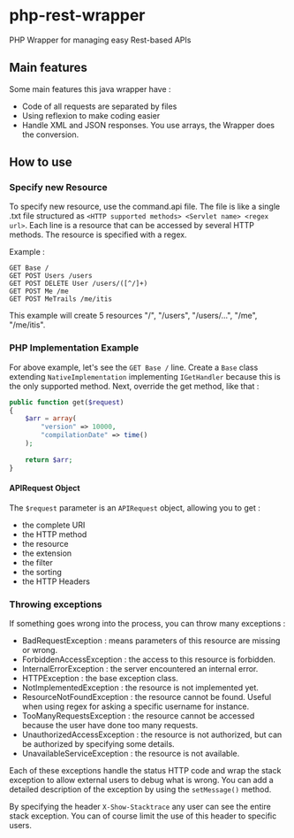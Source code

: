 # php-rest-wrapper
PHP Wrapper for managing easy Rest-based APIs

## Main features
Some main features this java wrapper have :
* Code of all requests are separated by files
* Using reflexion to make coding easier
* Handle XML and JSON responses. You use arrays, the Wrapper does the conversion.

## How to use

### Specify new Resource
To specify new resource, use the command.api file. The file is like a single .txt file structured as `<HTTP supported methods> <Servlet name> <regex url>`. Each line is a resource that can be accessed by several HTTP methods. The resource is specified with a regex.

Example :
```
GET Base /
GET POST Users /users
GET POST DELETE User /users/([^/]+)
GET POST Me /me
GET POST MeTrails /me/itis
```

This example will create 5 resources "/", "/users", "/users/...", "/me", "/me/itis".

### PHP Implementation Example
For above example, let's see the `GET Base /` line.
Create a `Base` class extending `NativeImplementation` implementing `IGetHandler` because this is the only supported method.
Next, override the get method, like that :
```php
public function get($request)
{
    $arr = array(
        "version" => 10000,
        "compilationDate" => time()
    );
    
    return $arr;
}
```

#### APIRequest Object
The `$request` parameter is an `APIRequest` object, allowing you to get :
* the complete URI
* the HTTP method
* the resource
* the extension
* the filter
* the sorting
* the HTTP Headers

### Throwing exceptions
If something goes wrong into the process, you can throw many exceptions :
* BadRequestException : means parameters of this resource are missing or wrong.
* ForbiddenAccessException : the access to this resource is forbidden.
* InternalErrorException : the server encountered an internal error.
* HTTPException : the base exception class.
* NotImplementedException : the resource is not implemented yet.
* ResourceNotFoundException : the resource cannot be found. Useful when using regex for asking a specific username for instance.
* TooManyRequestsException : the resource cannot be accessed because the user have done too many requests.
* UnauthorizedAccessException : the resource is not authorized, but can be authorized by specifying some details.
* UnavailableServiceException : the resource is not available.

Each of these exceptions handle the status HTTP code and wrap the stack exception to allow external users to debug what is wrong. You can add a detailed description of the exception by using the `setMessage()` method.

By specifying the header `X-Show-Stacktrace` any user can see the entire stack exception. You can of course limit the use of this header to specific users.
